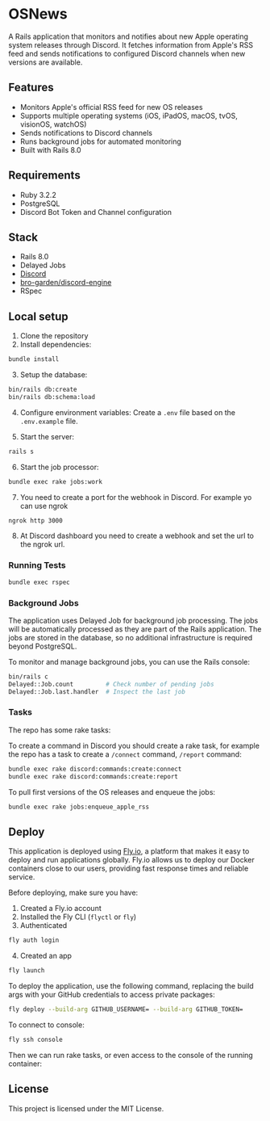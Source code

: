 # OSNews

A Rails application that monitors and notifies about new Apple operating system releases through Discord. It fetches information from Apple's RSS feed and sends notifications to configured Discord channels when new versions are available.

## Features

- Monitors Apple's official RSS feed for new OS releases
- Supports multiple operating systems (iOS, iPadOS, macOS, tvOS, visionOS, watchOS)
- Sends notifications to Discord channels
- Runs background jobs for automated monitoring
- Built with Rails 8.0

## Requirements

- Ruby 3.2.2
- PostgreSQL
- Discord Bot Token and Channel configuration

## Stack

- Rails 8.0
- Delayed Jobs
- [Discord](https://discord.com/developers/applications)
- [bro-garden/discord-engine](https://github.com/bro-garden/discord-engine)
- RSpec

## Local setup

1. Clone the repository
2. Install dependencies:
```bash
bundle install
```
3. Setup the database:
```bash
bin/rails db:create
bin/rails db:schema:load
```
4. Configure environment variables:
Create a `.env` file based on the `.env.example` file.

5. Start the server:
```bash
rails s
```

6. Start the job processor:
```bash
bundle exec rake jobs:work
```

7. You need to create a port for the webhook in Discord. For example yo can use ngrok
```bash
ngrok http 3000
```

8. At Discord dashboard you need to create a webhook and set the url to the ngrok url.

### Running Tests

```bash
bundle exec rspec
```

### Background Jobs

The application uses Delayed Job for background job processing. The jobs will be automatically processed as they are part of the Rails application. The jobs are stored in the database, so no additional infrastructure is required beyond PostgreSQL.

To monitor and manage background jobs, you can use the Rails console:

```bash
bin/rails c
Delayed::Job.count         # Check number of pending jobs
Delayed::Job.last.handler  # Inspect the last job
```

### Tasks

The repo has some rake tasks:

To create a command in Discord you should create a rake task, for example the repo has a task to create a `/connect` command, `/report` command:

```bash
bundle exec rake discord:commands:create:connect
bundle exec rake discord:commands:create:report
```

To pull first versions of the OS releases and enqueue the jobs:

```bash
bundle exec rake jobs:enqueue_apple_rss
```

## Deploy

This application is deployed using [Fly.io](https://fly.io), a platform that makes it easy to deploy and run applications globally. Fly.io allows us to deploy our Docker containers close to our users, providing fast response times and reliable service.

Before deploying, make sure you have:
1. Created a Fly.io account
2. Installed the Fly CLI (`flyctl` or `fly`)
3. Authenticated

```bash
fly auth login
```
4. Created an app

```bash
fly launch
```

To deploy the application, use the following command, replacing the build args with your GitHub credentials to access private packages:

```bash
fly deploy --build-arg GITHUB_USERNAME= --build-arg GITHUB_TOKEN=
```

To connect to console:

```bash
fly ssh console
```

Then we can run rake tasks, or even access to the console of the running container:

## License

This project is licensed under the MIT License.
